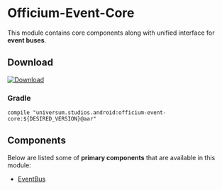 Officium-Event-Core
===============

This module contains core components along with unified interface for **event buses**.

## Download ##
[![Download](https://api.bintray.com/packages/universum-studios/android/universum.studios.android%3Aofficium/images/download.svg)](https://bintray.com/universum-studios/android/universum.studios.android%3Aofficium/_latestVersion)

### Gradle ###

    compile "universum.studios.android:officium-event-core:${DESIRED_VERSION}@aar"

## Components ##

Below are listed some of **primary components** that are available in this module:

- [EventBus](https://github.com/universum-studios/android_officium/blob/master/library-event-core/src/main/java/universum/studios/android/officium/event/EventBus.java)
